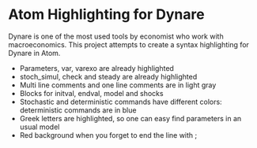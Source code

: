 # Atom Highlighting for Dynare

Dynare is one of the most used tools by economist who work with macroeconomics. This project attempts to create a syntax highlighting for Dynare in Atom.  

* Parameters, var, varexo are already highlighted
* stoch_simul, check and steady are already highlighted
* Multi line comments and one line comments are in light gray
* Blocks for initval, endval, model and shocks
* Stochastic and deterministic commands have different colors: deterministic commands are in blue
* Greek letters are highlighted, so one can easy find parameters in an usual model
* Red background when you forget to end the line with ;
